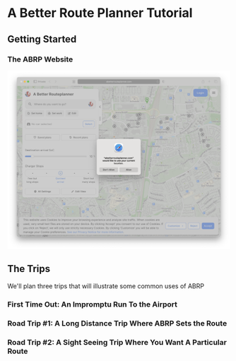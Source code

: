 # A Better Route Planner Tutorial

## Getting Started

### The ABRP Website

![](screen-captures/abrp-website-1st-visit.png)

## The Trips

We'll plan three trips that will illustrate some common uses of ABRP

### First Time Out: An Impromptu Run To the Airport

### Road Trip #1: A Long Distance Trip Where ABRP Sets the Route

### Road Trip #2: A Sight Seeing Trip Where You Want A Particular Route

